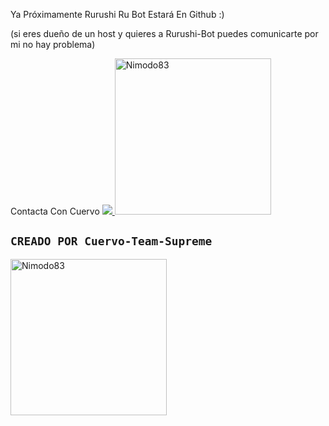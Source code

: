 Ya Próximamente Rurushi Ru Bot Estará En Github :)

(si eres dueño de un host y quieres a Rurushi-Bot puedes comunicarte por mi no hay problema)

Contacta Con Cuervo
<a href="http://wa.me/5213318360934" target="blank"><img src="https://img.shields.io/badge/Cuervo-Owner-25D366?style=for-the-badge&logo=whatsapp&logoColor=white" />
<img src="https://telegra.ph/file/75ce1ab8dad03125527e1.jpg" width="250" height="250" alt="Nimodo83"/></a>

## `CREADO POR Cuervo-Team-Supreme` 
<a href="https://github.com/Nimodo83.png"><img src="https://qu.ax/bwBW.jpg" width="250" height="250" alt="Nimodo83"/></a>
